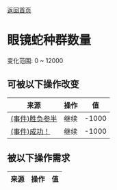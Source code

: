 [返回首页](index.md)  
# 眼镜蛇种群数量  
变化范围: 0 ~ 12000  
## 可被以下操作改变  
来源  |  操作  |  值  
----  |  ----  |  ----  
[(事件)胜负参半](Event_CobraFightMixedSuccess.md)  |  继续  |  -1000  
[(事件)成功！](Event_CobraFightSuccess.md)  |  继续  |  -1000  
## 被以下操作需求  
来源  |  操作  |  值  
----  |  ----  |  ----  
